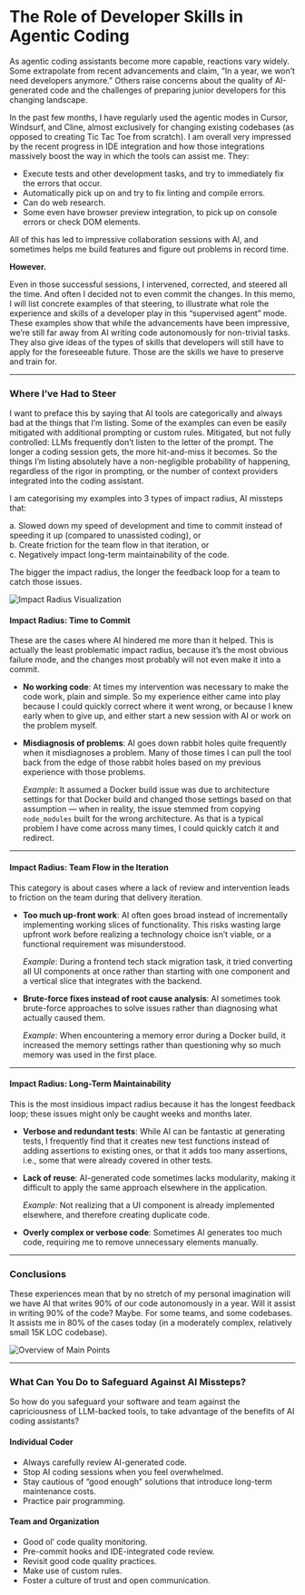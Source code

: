# The Role of Developer Skills in Agentic Coding

As agentic coding assistants become more capable, reactions vary widely. Some extrapolate from recent advancements and claim, “In a year, we won’t need developers anymore.” Others raise concerns about the quality of AI-generated code and the challenges of preparing junior developers for this changing landscape.

In the past few months, I have regularly used the agentic modes in Cursor, Windsurf, and Cline, almost exclusively for changing existing codebases (as opposed to creating Tic Tac Toe from scratch). I am overall very impressed by the recent progress in IDE integration and how those integrations massively boost the way in which the tools can assist me. They:

- Execute tests and other development tasks, and try to immediately fix the errors that occur.
- Automatically pick up on and try to fix linting and compile errors.
- Can do web research.
- Some even have browser preview integration, to pick up on console errors or check DOM elements.

All of this has led to impressive collaboration sessions with AI, and sometimes helps me build features and figure out problems in record time.

**However.**

Even in those successful sessions, I intervened, corrected, and steered all the time. And often I decided not to even commit the changes. In this memo, I will list concrete examples of that steering, to illustrate what role the experience and skills of a developer play in this “supervised agent” mode. These examples show that while the advancements have been impressive, we’re still far away from AI writing code autonomously for non-trivial tasks. They also give ideas of the types of skills that developers will still have to apply for the foreseeable future. Those are the skills we have to preserve and train for.

---

### Where I’ve Had to Steer

I want to preface this by saying that AI tools are categorically and always bad at the things that I’m listing. Some of the examples can even be easily mitigated with additional prompting or custom rules. Mitigated, but not fully controlled: LLMs frequently don’t listen to the letter of the prompt. The longer a coding session gets, the more hit-and-miss it becomes. So the things I’m listing absolutely have a non-negligible probability of happening, regardless of the rigor in prompting, or the number of context providers integrated into the coding assistant.

I am categorising my examples into 3 types of impact radius, AI missteps that:

a. Slowed down my speed of development and time to commit instead of speeding it up (compared to unassisted coding), or  
b. Create friction for the team flow in that iteration, or  
c. Negatively impact long-term maintainability of the code.

The bigger the impact radius, the longer the feedback loop for a team to catch those issues.

![Impact Radius Visualization](https://martinfowler.com/articles/exploring-gen-ai/ai-missteps-categories.png)

#### Impact Radius: Time to Commit

These are the cases where AI hindered me more than it helped. This is actually the least problematic impact radius, because it’s the most obvious failure mode, and the changes most probably will not even make it into a commit.

- **No working code**: At times my intervention was necessary to make the code work, plain and simple. So my experience either came into play because I could quickly correct where it went wrong, or because I knew early when to give up, and either start a new session with AI or work on the problem myself.
  
- **Misdiagnosis of problems**: AI goes down rabbit holes quite frequently when it misdiagnoses a problem. Many of those times I can pull the tool back from the edge of those rabbit holes based on my previous experience with those problems.

  *Example*: It assumed a Docker build issue was due to architecture settings for that Docker build and changed those settings based on that assumption — when in reality, the issue stemmed from copying `node_modules` built for the wrong architecture. As that is a typical problem I have come across many times, I could quickly catch it and redirect.

---

#### Impact Radius: Team Flow in the Iteration

This category is about cases where a lack of review and intervention leads to friction on the team during that delivery iteration.

- **Too much up-front work**: AI often goes broad instead of incrementally implementing working slices of functionality. This risks wasting large upfront work before realizing a technology choice isn’t viable, or a functional requirement was misunderstood.

  *Example*: During a frontend tech stack migration task, it tried converting all UI components at once rather than starting with one component and a vertical slice that integrates with the backend.

- **Brute-force fixes instead of root cause analysis**: AI sometimes took brute-force approaches to solve issues rather than diagnosing what actually caused them.

  *Example*: When encountering a memory error during a Docker build, it increased the memory settings rather than questioning why so much memory was used in the first place.

---

#### Impact Radius: Long-Term Maintainability

This is the most insidious impact radius because it has the longest feedback loop; these issues might only be caught weeks and months later.

- **Verbose and redundant tests**: While AI can be fantastic at generating tests, I frequently find that it creates new test functions instead of adding assertions to existing ones, or that it adds too many assertions, i.e., some that were already covered in other tests.

- **Lack of reuse**: AI-generated code sometimes lacks modularity, making it difficult to apply the same approach elsewhere in the application.

  *Example*: Not realizing that a UI component is already implemented elsewhere, and therefore creating duplicate code.

- **Overly complex or verbose code**: Sometimes AI generates too much code, requiring me to remove unnecessary elements manually.

---

### Conclusions

These experiences mean that by no stretch of my personal imagination will we have AI that writes 90% of our code autonomously in a year. Will it assist in writing 90% of the code? Maybe. For some teams, and some codebases. It assists me in 80% of the cases today (in a moderately complex, relatively small 15K LOC codebase).

![Overview of Main Points](https://martinfowler.com/articles/exploring-gen-ai/ai-missteps-overview.png)

---

### What Can You Do to Safeguard Against AI Missteps?

So how do you safeguard your software and team against the capriciousness of LLM-backed tools, to take advantage of the benefits of AI coding assistants?

#### Individual Coder
- Always carefully review AI-generated code.
- Stop AI coding sessions when you feel overwhelmed.
- Stay cautious of “good enough” solutions that introduce long-term maintenance costs.
- Practice pair programming.

#### Team and Organization
- Good ol’ code quality monitoring.
- Pre-commit hooks and IDE-integrated code review.
- Revisit good code quality practices.
- Make use of custom rules.
- Foster a culture of trust and open communication.
